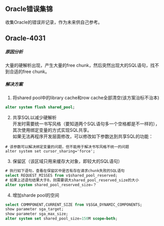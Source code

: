 ## Oracle错误集锦

收集Oracle的错误并记录，作为未来供自己参考。



Oracle-4031
-----------
##### 原因分析
大量的硬解析出现，产生大量的free chunk，然后突然出现大的SQL语句，找不到合适的free chunk。  
##### 解决方案
1. 将shared pool中的library cache和row cache全部清空(该方案治标不治本)  
```sql
alter system flush shared_pool;
```
2. 共享SQL以减少硬解析  
   开发时需要统一书写风格（要知道两个SQL语句多一个空格都是不一样的），其次使用绑定变量的方式实现SQL共享。  
   如果无法再程序开发层面修改，可以修改如下参数达到共享SQL的功能：  
```
# 该参数可以解决绑定变量的问题，但不能用于解决书写风格不统一的问题
alter system set cursor_sharing='force';
```
3. 保留区（该区域只用来缓存大对象，即较大的SQL语句）  
```sql
# 执行如下语句，查看在保留区中是否有存在请求chunk失败的SQL语句
select REQUEST_MISSES from v$shared_pool_reserved;
# 如果上述语句结果大于0，则需要调大shared_pool_reserved_size的大小
alter system shared_pool_reserved_size=？
```
4. 增加sharde pool的空间  
```sql
select COMMPONENT,CURRENT_SIZE from V$SGA_DYNAMIC_COMPONENTS;
show parameter sga_target;
show parameter sga_max_size;
alter system set shared_pool_size=150M scope=both;
```